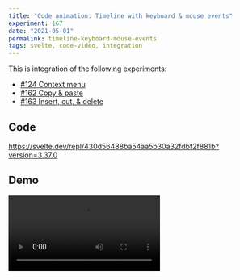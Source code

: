 ```yaml
---
title: "Code animation: Timeline with keyboard & mouse events"
experiment: 167
date: "2021-05-01"
permalink: timeline-keyboard-mouse-events
tags: svelte, code-video, integration
---
```


This is integration of the following experiments:

- [#124 Context menu](/posts/context-menu)
- [#162 Copy & paste](/posts/copy-paste)
- [#163 Insert, cut, & delete](/insert-cut-delete)

## Code

https://svelte.dev/repl/430d56488ba54aa5b30a32fdbf2f881b?version=3.37.0

## Demo

<video controls src="https://res.cloudinary.com/dzwnkx0mk/video/upload/v1619880080/1000experiments.dev/timeline-keyboard-mouse-events_bvclyn.mp4"/>

## Notes

- Need placement engine for context menu. Can't assume there is enough place for it below mouse position.
- Should not be able to insert an overlapping item. The item should be sized to fit, or denied if the insertion point is directly over of an element.
